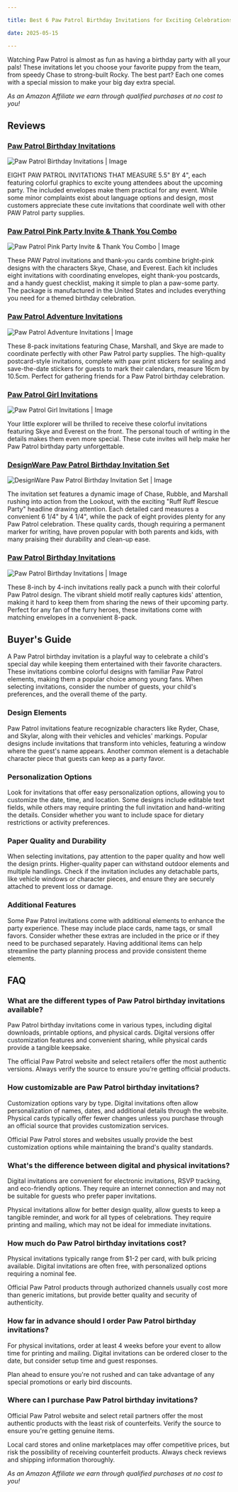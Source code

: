 ```yaml
---

title: Best 6 Paw Patrol Birthday Invitations for Exciting Celebrations

date: 2025-05-15

---
```


Watching Paw Patrol is almost as fun as having a birthday party with all your pals! These invitations let you choose your favorite puppy from the team, from speedy Chase to strong-built Rocky. The best part? Each one comes with a special mission to make your big day extra special. 

*As an Amazon Affiliate we earn through qualified purchases at no cost to you!*


## Reviews


### [Paw Patrol Birthday Invitations](https://serp.ly/@bar/amazon/Paw+Patrol+Birthday+Invitations?utm\_term=paw-patrol-birthday-invitations)

![Paw Patrol Birthday Invitations | Image](https://encrypted-tbn0.gstatic.com/shopping?q=tbn:ANd9GcQzWCROQXzmt\_VQpByUJ4JCCHiDBMOoWejimP59ZFglLqkiRg4&usqp=CAY)

EIGHT PAW PATROL INVITATIONS THAT MEASURE 5.5" BY 4", each featuring colorful graphics to excite young attendees about the upcoming party. The included envelopes make them practical for any event. While some minor complaints exist about language options and design, most customers appreciate these cute invitations that coordinate well with other PAW Patrol party supplies. 


### [Paw Patrol Pink Party Invite & Thank You Combo](https://serp.ly/@bar/amazon/Paw+Patrol+Birthday+Invitations?utm\_term=paw-patrol-pink-party-invite-thank-you-combo)

![Paw Patrol Pink Party Invite & Thank You Combo | Image](https://encrypted-tbn3.gstatic.com/shopping?q=tbn:ANd9GcS7b\_ymtXBFZsTu27kX1pbPZ48k2ovMqz409epkG\_nyBmrOqpEtrS\_dzt41nSj2dOx\_c5OqJuXjtuVaZ-r3heEwEx09JNnT&usqp=CAY)

These PAW Patrol invitations and thank-you cards combine bright-pink designs with the characters Skye, Chase, and Everest. Each kit includes eight invitations with coordinating envelopes, eight thank-you postcards, and a handy guest checklist, making it simple to plan a paw-some party. The package is manufactured in the United States and includes everything you need for a themed birthday celebration. 


### [Paw Patrol Adventure Invitations](https://serp.ly/@bar/amazon/Paw+Patrol+Birthday+Invitations?utm\_term=paw-patrol-adventure-invitations)

![Paw Patrol Adventure Invitations | Image](https://encrypted-tbn0.gstatic.com/shopping?q=tbn:ANd9GcQY1g\_pX-6XZ4EE3hxgA16eIsUdQ1qiPbZBAEjKi88ySndSGrMx&usqp=CAY)

These 8-pack invitations featuring Chase, Marshall, and Skye are made to coordinate perfectly with other Paw Patrol party supplies. The high-quality postcard-style invitations, complete with paw print stickers for sealing and save-the-date stickers for guests to mark their calendars, measure 16cm by 10.5cm. Perfect for gathering friends for a Paw Patrol birthday celebration. 


### [Paw Patrol Girl Invitations](https://serp.ly/@bar/amazon/Paw+Patrol+Birthday+Invitations?utm\_term=paw-patrol-girl-invitations)

![Paw Patrol Girl Invitations | Image](https://encrypted-tbn0.gstatic.com/shopping?q=tbn:ANd9GcSRhLEBLLqyZpeWRTe9pZ5hqe-v3wtTpzGTZExmUE5j0cXlhyLL&usqp=CAY)

Your little explorer will be thrilled to receive these colorful invitations featuring Skye and Everest on the front. The personal touch of writing in the details makes them even more special. These cute invites will help make her Paw Patrol birthday party unforgettable. 


### [DesignWare Paw Patrol Birthday Invitation Set](https://serp.ly/@bar/amazon/Paw+Patrol+Birthday+Invitations?utm\_term=designware-paw-patrol-birthday-invitation-set)

![DesignWare Paw Patrol Birthday Invitation Set | Image](https://encrypted-tbn3.gstatic.com/shopping?q=tbn:ANd9GcTcaaoRixKwO3obQ17bjTx-ipPi4pL746dax\_OZF865DRkaM3hkQEcRXMjnx9Zmcgw1XybKL9wH4HkrM8PYTP8KCO7gqX59vQ&usqp=CAY)

The invitation set features a dynamic image of Chase, Rubble, and Marshall rushing into action from the Lookout, with the exciting "Ruff Ruff Rescue Party" headline drawing attention. Each detailed card measures a convenient 6 1/4" by 4 1/4", while the pack of eight provides plenty for any Paw Patrol celebration. These quality cards, though requiring a permanent marker for writing, have proven popular with both parents and kids, with many praising their durability and clean-up ease. 


### [Paw Patrol Birthday Invitations](https://serp.ly/@bar/amazon/Paw+Patrol+Birthday+Invitations?utm\_term=paw-patrol-birthday-invitations)

![Paw Patrol Birthday Invitations | Image](https://encrypted-tbn1.gstatic.com/shopping?q=tbn:ANd9GcRWH1FNCr95krGJZ8F9SAm8D1iNTJpnv8tCD5vQYYFOe7w8Pgsr&usqp=CAY)

These 8-inch by 4-inch invitations really pack a punch with their colorful Paw Patrol design. The vibrant shield motif really captures kids' attention, making it hard to keep them from sharing the news of their upcoming party. Perfect for any fan of the furry heroes, these invitations come with matching envelopes in a convenient 8-pack. 


## Buyer's Guide

A Paw Patrol birthday invitation is a playful way to celebrate a child's special day while keeping them entertained with their favorite characters. These invitations combine colorful designs with familiar Paw Patrol elements, making them a popular choice among young fans. When selecting invitations, consider the number of guests, your child's preferences, and the overall theme of the party. 


### Design Elements

Paw Patrol invitations feature recognizable characters like Ryder, Chase, and Skylar, along with their vehicles and vehicles' markings. Popular designs include invitations that transform into vehicles, featuring a window where the guest's name appears. Another common element is a detachable character piece that guests can keep as a party favor. 


### Personalization Options

Look for invitations that offer easy personalization options, allowing you to customize the date, time, and location. Some designs include editable text fields, while others may require printing the full invitation and hand-writing the details. Consider whether you want to include space for dietary restrictions or activity preferences. 


### Paper Quality and Durability

When selecting invitations, pay attention to the paper quality and how well the design prints. Higher-quality paper can withstand outdoor elements and multiple handlings. Check if the invitation includes any detachable parts, like vehicle windows or character pieces, and ensure they are securely attached to prevent loss or damage. 


### Additional Features

Some Paw Patrol invitations come with additional elements to enhance the party experience. These may include place cards, name tags, or small favors. Consider whether these extras are included in the price or if they need to be purchased separately. Having additional items can help streamline the party planning process and provide consistent theme elements. 


## FAQ


### What are the different types of Paw Patrol birthday invitations available?

Paw Patrol birthday invitations come in various types, including digital downloads, printable options, and physical cards. Digital versions offer customization features and convenient sharing, while physical cards provide a tangible keepsake. 

The official Paw Patrol website and select retailers offer the most authentic versions. Always verify the source to ensure you're getting official products. 


### How customizable are Paw Patrol birthday invitations?

Customization options vary by type. Digital invitations often allow personalization of names, dates, and additional details through the website. Physical cards typically offer fewer changes unless you purchase through an official source that provides customization services. 

Official Paw Patrol stores and websites usually provide the best customization options while maintaining the brand's quality standards. 


### What's the difference between digital and physical invitations?

Digital invitations are convenient for electronic invitations, RSVP tracking, and eco-friendly options. They require an internet connection and may not be suitable for guests who prefer paper invitations. 

Physical invitations allow for better design quality, allow guests to keep a tangible reminder, and work for all types of celebrations. They require printing and mailing, which may not be ideal for immediate invitations. 


### How much do Paw Patrol birthday invitations cost?

Physical invitations typically range from $1-2 per card, with bulk pricing available. Digital invitations are often free, with personalized options requiring a nominal fee. 

Official Paw Patrol products through authorized channels usually cost more than generic imitations, but provide better quality and security of authenticity. 


### How far in advance should I order Paw Patrol birthday invitations?

For physical invitations, order at least 4 weeks before your event to allow time for printing and mailing. Digital invitations can be ordered closer to the date, but consider setup time and guest responses. 

Plan ahead to ensure you're not rushed and can take advantage of any special promotions or early bird discounts. 


### Where can I purchase Paw Patrol birthday invitations?

Official Paw Patrol website and select retail partners offer the most authentic products with the least risk of counterfeits. Verify the source to ensure you're getting genuine items. 

Local card stores and online marketplaces may offer competitive prices, but risk the possibility of receiving counterfeit products. Always check reviews and shipping information thoroughly. 

*As an Amazon Affiliate we earn through qualified purchases at no cost to you!*